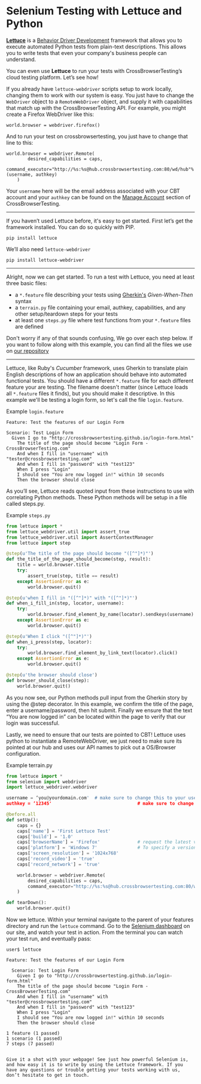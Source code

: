 # Selenium Testing with Lettuce and Python

**[Lettuce](http://lettuce.it/)** is a [Behavior Driver Development](https://en.wikipedia.org/wiki/Behavior-driven_development) framework that allows you to execute automated Python tests from plain-text descriptions. This allows you to write tests that even your company's business people can understand.

You can even use **Lettuce** to run your tests with CrossBrowserTesting’s cloud testing platform. Let’s see how!

If you already have `lettuce-webdriver` scripts setup to work locally, changing them to work with our system is easy. You just have to change the `WebDriver` object to a `RemoteWebDriver` object, and supply it with capabilities that match up with the CrossBrowserTesting API. For example, you might create a Firefox WebDriver like this:

```
world.browser = webdriver.firefox()
```

And to run your test on crossbrowsertesting, you just have to change that line to this:

```
world.browser = webdriver.Remote(
        desired_capabilities = caps,
        command_executor="http://%s:%s@hub.crossbrowsertesting.com:80/wd/hub"%(username, authkey)
    )
```

Your `username` here will be the email address associated with your CBT account and your `authkey` can be found on the [Manage Account](https://crossbrowsertesting.com/account) section of CrossBrowserTesting.

-----

If you haven’t used Lettuce before, it's easy to get started. First let’s get the framework installed. You can do so quickly with PIP.

```
pip install lettuce
```

We’ll also need `lettuce-webdriver`

```
pip install lettuce-webdriver
```

-----

Alright, now we can get started. To run a test with Lettuce, you need at least three basic files:
* a `*.feature` file describing your tests using [Gherkin's](https://github.com/cucumber/cucumber/wiki/Gherkin) *Given-When-Then* syntax
* a `terrain.py` file containing your email, authkey, capabilities, and any other setup/teardown steps for your tests
* at least one `steps.py` file where test functions from your `*.feature` files are defined

Don't worry if any of that sounds confusing, We go over each step below. If you want to follow along with this example, you can find all the files we use on [our repository](https://github.com/crossbrowsertesting/Framework-Integrations/tree/master/Lettuce-Python/features)

----

Lettuce, like Ruby's *Cucumber* framework, uses Gherkin to translate plain English descriptions of how an application should behave into automated functional tests. You should have a different `*.feature` file for each different feature your are testing. The filename doesn't matter (since Lettuce loads all `*.feature` files it finds), but you should make it descriptive. In this example we'll be testing a login form, so let's call the file `login.feature`.

Example `login.feature`

```
Feature: Test the features of our Login Form

Scenario: Test Login Form
  Given I go to "http://crossbrowsertesting.github.io/login-form.html"
    The title of the page should become "Login Form - CrossBrowserTesting.com"
    And when I fill in "username" with "tester@crossbrowsertesting.com"
    And when I fill in "password" with "test123"
    When I press "Login"
    I should see "You are now logged in!" within 10 seconds
    Then the browser should close
```

As you’ll see, Lettuce reads quoted input from these instructions to use with correlating Python methods. These Python methods will be setup in a file called steps.py.

Example `steps.py`

```python
from lettuce import *
from lettuce_webdriver.util import assert_true
from lettuce_webdriver.util import AssertContextManager
from lettuce import step

@step(u'The title of the page should become "([^"]*)"')
def the_title_of_the_page_should_become(step, result):
    title = world.browser.title
    try:
        assert_true(step, title == result)
    except AssertionError as e:
        world.browser.quit()

@step(u'when I fill in "([^"]*)" with "([^"]*)"')
def when_i_fill_in(step, locator, username):
    try:
        world.browser.find_element_by_name(locator).sendkeys(username)
    except AssertionError as e:
        world.browser.quit()

@step(u'When I click "([^"]*)"')
def when_i_press(step, locator):
    try:
        world.browser.find_element_by_link_text(locator).click()
    except AssertionError as e:
        world.browser.quit()

@step(u'the browser should close')
def browser_should_close(step):
    world.browser.quit()
```

As you now see, our Python methods pull input from the Gherkin story by using the @step decorator. In this example, we confirm the title of the page, enter a username/password, then hit submit. Finally we ensure that the text “You are now logged in” can be located within the page to verify that our login was successful.

Lastly, we need to ensure that our tests are pointed to CBT! Lettuce uses python to instantiate a RemoteWebDriver, we just need to make sure its pointed at our hub and uses our API names to pick out a OS/Browser configuration.

Example terrain.py

```python
from lettuce import *
from selenium import webdriver
import lettuce_webdriver.webdriver

username = ‘you@yourdomain.com'  # make sure to change this to your username
authkey = ‘12345'                                # make sure to change this to your authkey

@before.all
def setUp():
    caps = {}
    caps['name'] = 'First Lettuce Test'
    caps['build'] = '1.0'
    caps['browserName'] = 'Firefox'              # request the latest version of firefox by default
    caps['platform'] = 'Windows 7'               # To specify a version, add caps['version'] = 'desired version'  
    caps['screen_resolution'] = '1024x768'
    caps['record_video'] = 'true'
    caps['record_network'] = 'true'

    world.browser = webdriver.Remote(
        desired_capabilities = caps,
        command_executor="http://%s:%s@hub.crossbrowsertesting.com:80/wd/hub"%(username, authkey)
    )

def tearDown():
    world.browser.quit()

```

Now we lettuce. Within your terminal navigate to the parent of your features directory and run the `lettuce` command. Go to the [Selenium dashboard](https://app.crossbrowsertesting.com/selenium/run) on our site, and watch your test in action. From the terminal you can watch your test run, and eventually pass:

```
user$ lettuce

Feature: Test the features of our Login Form

  Scenario: Test Login Form                 
    Given I go to "http://crossbrowsertesting.github.io/login-form.html"
    The title of the page should become "Login Form - CrossBrowserTesting.com"
    And when I fill in "username" with "tester@crossbrowsertesting.com"       
    And when I fill in "password" with "test123"                              
    When I press "Login"                                                      
    I should see "You are now logged in!" within 10 seconds                   
    Then the browser should close

1 feature (1 passed)
1 scenario (1 passed)
7 steps (7 passed)


Give it a shot with your webpage! See just how powerful Selenium is, and how easy it is to write by using the Lettuce framework. If you have any questions or trouble getting your tests working with us, don’t hesitate to get in touch.

